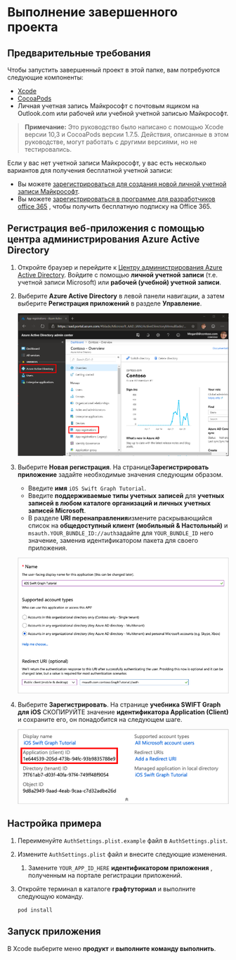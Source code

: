 # <a name="how-to-run-the-completed-project"></a>Выполнение завершенного проекта

## <a name="prerequisites"></a>Предварительные требования

Чтобы запустить завершенный проект в этой папке, вам потребуются следующие компоненты:

- [Xcode](https://developer.apple.com/xcode/)
- [CocoaPods](https://cocoapods.org)
- Личная учетная запись Майкрософт с почтовым ящиком на Outlook.com или рабочей или учебной учетной записью Майкрософт.

> **Примечание:** Это руководство было написано с помощью Xcode версии 10,3 и CocoaPods версии 1.7.5. Действия, описанные в этом руководстве, могут работать с другими версиями, но не тестировались.

Если у вас нет учетной записи Майкрософт, у вас есть несколько вариантов для получения бесплатной учетной записи:

- Вы можете [зарегистрироваться для создания новой личной учетной записи Майкрософт](https://signup.live.com/signup?wa=wsignin1.0&rpsnv=12&ct=1454618383&rver=6.4.6456.0&wp=MBI_SSL_SHARED&wreply=https://mail.live.com/default.aspx&id=64855&cbcxt=mai&bk=1454618383&uiflavor=web&uaid=b213a65b4fdc484382b6622b3ecaa547&mkt=E-US&lc=1033&lic=1).
- Вы можете [зарегистрироваться в программе для разработчиков office 365](https://developer.microsoft.com/office/dev-program) , чтобы получить бесплатную подписку на Office 365.

## <a name="register-a-web-application-with-the-azure-active-directory-admin-center"></a>Регистрация веб-приложения с помощью центра администрирования Azure Active Directory

1. Откройте браузер и перейдите к [Центру администрирования Azure Active Directory](https://aad.portal.azure.com). Войдите с помощью **личной учетной записи** (т.е. учетной записи Microsoft) или **рабочей (учебной) учетной записи**.

1. Выберите **Azure Active Directory** в левой панели навигации, а затем выберите **Регистрация приложений** в разделе **Управление**.

    ![Снимок экрана с регистрациями приложений ](/tutorial/images/aad-portal-app-registrations.png)

1. Выберите **Новая регистрация**. На странице**Зарегистрировать приложение** задайте необходимые значения следующим образом.

    - Введите **имя** `iOS Swift Graph Tutorial`.
    - Введите **поддерживаемые типы учетных записей** для **учетных записей в любом каталоге организаций и личных учетных записей Microsoft**.
    - В разделе **URI перенаправления**измените раскрывающийся список на **общедоступный клиент (мобильный & Настольный)** и `msauth.YOUR_BUNDLE_ID://auth`задайте для `YOUR_BUNDLE_ID` него значение, заменив идентификатором пакета для своего приложения.

    ![Снимок страницы "регистрация приложения"](/tutorial/images/aad-register-an-app.png)

1. Выберите **Зарегистрировать**. На странице **учебника SWIFT Graph для iOS** СКОПИРУЙТЕ значение **идентификатора Application (Client)** и сохраните его, он понадобится на следующем шаге.

    ![Снимок экрана с ИДЕНТИФИКАТОРом приложения для новой регистрации приложения](/tutorial/images/aad-application-id.png)

## <a name="configure-the-sample"></a>Настройка примера

1. Переименуйте `AuthSettings.plist.example` файл в `AuthSettings.plist`.
1. Измените `AuthSettings.plist` файл и внесите следующие изменения.
    1. Замените `YOUR_APP_ID_HERE` **идентификатором приложения** , полученным на портале регистрации приложений.
1. Откройте терминал в каталоге **графтуториал** и выполните следующую команду.

    ```Shell
    pod install
    ```

## <a name="run-the-sample"></a>Запуск приложения

В Xcode выберите меню **продукт** и **выполните команду выполнить**.
